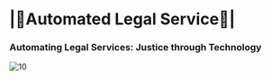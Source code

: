 # |📕Automated Legal Service📕|
### Automating Legal Services: Justice through Technology
 
 ![10](https://user-images.githubusercontent.com/76967004/111314791-7f7f2500-8640-11eb-83ef-e4ceda618a3e.jpg)
